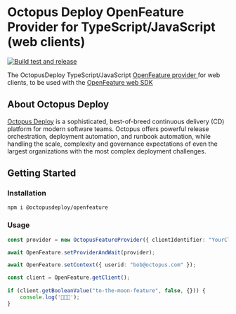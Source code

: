 # Octopus Deploy OpenFeature Provider for TypeScript/JavaScript (web clients) 

[![Build test and release](https://github.com/OctopusDeploy/openfeature-provider-ts-web/actions/workflows/build-test-release.yml/badge.svg)](https://github.com/OctopusDeploy/openfeature-provider-ts-web/actions/workflows/build-test-release.yml)

The OctopusDeploy TypeScript/JavaScript [OpenFeature provider
](https://openfeature.dev/docs/reference/concepts/provider/) for web clients, to be used with the [OpenFeature web SDK](https://openfeature.dev/docs/reference/technologies/client/web/)

## About Octopus Deploy 

[Octopus Deploy](https://octopus.com) is a sophisticated, best-of-breed continuous delivery (CD) platform for modern software teams. Octopus offers powerful release orchestration, deployment automation, and runbook automation, while handling the scale, complexity and governance expectations of even the largest organizations with the most complex deployment challenges.

## Getting Started

### Installation

```
npm i @octopusdeploy/openfeature
```

### Usage

```ts
const provider = new OctopusFeatureProvider({ clientIdentifier: "YourClientIdentifier" });

await OpenFeature.setProviderAndWait(provider);

await OpenFeature.setContext({ userid: "bob@octopus.com" });

const client = OpenFeature.getClient();
    
if (client.getBooleanValue("to-the-moon-feature", false, {})) {
    console.log('🚀🚀🚀');
}
```
